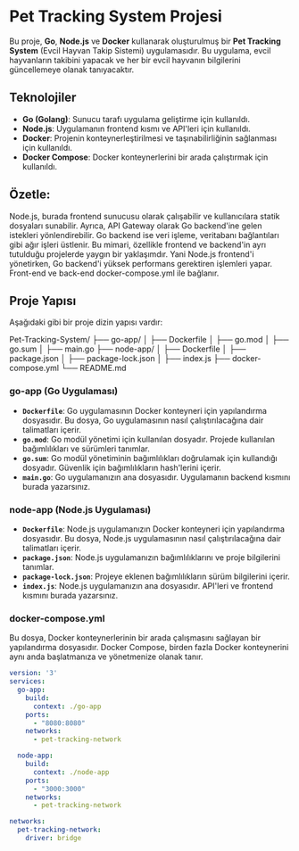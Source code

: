 # Pet Tracking System Projesi

Bu proje, **Go**, **Node.js** ve **Docker** kullanarak oluşturulmuş bir **Pet Tracking System** (Evcil Hayvan Takip Sistemi) uygulamasıdır. Bu uygulama, evcil hayvanların takibini yapacak ve her bir evcil hayvanın bilgilerini güncellemeye olanak tanıyacaktır.

## Teknolojiler

- **Go (Golang)**: Sunucu tarafı uygulama geliştirme için kullanıldı.
- **Node.js**: Uygulamanın frontend kısmı ve API'leri için kullanıldı.
- **Docker**: Projenin konteynerleştirilmesi ve taşınabilirliğinin sağlanması için kullanıldı.
- **Docker Compose**: Docker konteynerlerini bir arada çalıştırmak için kullanıldı.

## Özetle:
Node.js, burada frontend sunucusu olarak çalışabilir ve kullanıcılara statik dosyaları sunabilir.
Ayrıca, API Gateway olarak Go backend'ine gelen istekleri yönlendirebilir.
Go backend ise veri işleme, veritabanı bağlantıları gibi ağır işleri üstlenir.
Bu mimari, özellikle frontend ve backend'in ayrı tutulduğu projelerde yaygın bir yaklaşımdır. Yani Node.js frontend'i yönetirken, Go backend'i yüksek performans gerektiren işlemleri yapar. Front-end ve back-end docker-compose.yml ile bağlanır.




## Proje Yapısı

Aşağıdaki gibi bir proje dizin yapısı vardır:


Pet-Tracking-System/
├── go-app/
│   ├── Dockerfile
│   ├── go.mod
│   ├── go.sum
│   ├── main.go
├── node-app/
│   ├── Dockerfile
│   ├── package.json
│   ├── package-lock.json
│   ├── index.js
├── docker-compose.yml
└── README.md


### **go-app (Go Uygulaması)**

- **`Dockerfile`**: Go uygulamasının Docker konteyneri için yapılandırma dosyasıdır. Bu dosya, Go uygulamasının nasıl çalıştırılacağına dair talimatları içerir.
- **`go.mod`**: Go modül yönetimi için kullanılan dosyadır. Projede kullanılan bağımlılıkları ve sürümleri tanımlar.
- **`go.sum`**: Go modül yönetiminin bağımlılıkları doğrulamak için kullandığı dosyadır. Güvenlik için bağımlılıkların hash'lerini içerir.
- **`main.go`**: Go uygulamanızın ana dosyasıdır. Uygulamanın backend kısmını burada yazarsınız.

### **node-app (Node.js Uygulaması)**

- **`Dockerfile`**: Node.js uygulamanızın Docker konteyneri için yapılandırma dosyasıdır. Bu dosya, Node.js uygulamasının nasıl çalıştırılacağına dair talimatları içerir.
- **`package.json`**: Node.js uygulamanızın bağımlılıklarını ve proje bilgilerini tanımlar.
- **`package-lock.json`**: Projeye eklenen bağımlılıkların sürüm bilgilerini içerir.
- **`index.js`**: Node.js uygulamanızın ana dosyasıdır. API'leri ve frontend kısmını burada yazarsınız.

### **docker-compose.yml**

Bu dosya, Docker konteynerlerinin bir arada çalışmasını sağlayan bir yapılandırma dosyasıdır. Docker Compose, birden fazla Docker konteynerini aynı anda başlatmanıza ve yönetmenize olanak tanır.

```yaml
version: '3'
services:
  go-app:
    build:
      context: ./go-app
    ports:
      - "8080:8080"
    networks:
      - pet-tracking-network

  node-app:
    build:
      context: ./node-app
    ports:
      - "3000:3000"
    networks:
      - pet-tracking-network

networks:
  pet-tracking-network:
    driver: bridge
